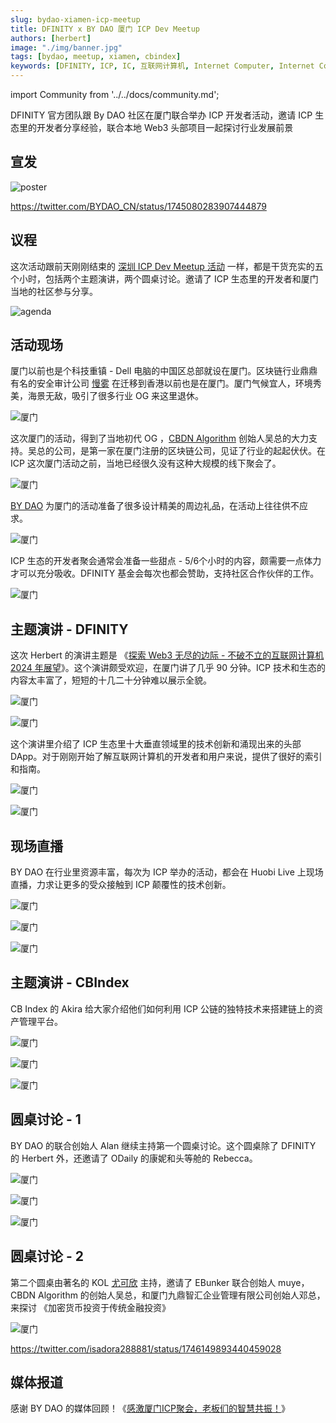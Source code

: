 ```yaml
---
slug: bydao-xiamen-icp-meetup
title: DFINITY x BY DAO 厦门 ICP Dev Meetup
authors: [herbert]
image: "./img/banner.jpg"
tags: [bydao, meetup, xiamen, cbindex]
keywords: [DFINITY, ICP, IC, 互联网计算机, Internet Computer, Internet Computer Protocol, Web3, Crypto, Blockchain, 区块链, 加密货币, DApp, 去中心化, 去中心化应用, developer, By DAO, Xiamen, 厦门, 开发者, meetup]
---
```


import Community from '../../docs/community.md';

DFINITY 官方团队跟 By DAO 社区在厦门联合举办 ICP 开发者活动，邀请 ICP 生态里的开发者分享经验，联合本地 Web3 头部项目一起探讨行业发展前景

<!--truncate-->

## 宣发

![poster](./img/banner.jpg)

https://twitter.com/BYDAO_CN/status/1745080283907444879

## 议程

这次活动跟前天刚刚结束的 [深圳 ICP Dev Meetup 活动](https://ic123.xyz/blog/bydao-shenzhen-icp-meetup) 一样，都是干货充实的五个小时，包括两个主题演讲，两个圆桌讨论。邀请了 ICP 生态里的开发者和厦门当地的社区参与分享。

![agenda](./img/agenda.jpg)

## 活动现场

厦门以前也是个科技重镇 - Dell 电脑的中国区总部就设在厦门。区块链行业鼎鼎有名的安全审计公司 [慢雾](https://twitter.com/SlowMist_Team) 在迁移到香港以前也是在厦门。厦门气候宜人，环境秀美，海景无敌，吸引了很多行业 OG 来这里退休。

![厦门](./img/xiamen_1.jpg)

这次厦门的活动，得到了当地初代 OG ，[CBDN Algorithm](https://twitter.com/CBDN_Algorithm) 创始人吴总的大力支持。吴总的公司，是第一家在厦门注册的区块链公司，见证了行业的起起伏伏。在 ICP 这次厦门活动之前，当地已经很久没有这种大规模的线下聚会了。

![厦门](./img/xiamen_2.jpg)

[BY DAO](https://twitter.com/BYDAO_CN) 为厦门的活动准备了很多设计精美的周边礼品，在活动上往往供不应求。

![厦门](./img/xiamen_9.jpg)

ICP 生态的开发者聚会通常会准备一些甜点 - 5/6个小时的内容，颇需要一点体力才可以充分吸收。DFINITY 基金会每次也都会赞助，支持社区合作伙伴的工作。

![厦门](./img/xiamen_10.jpg)

## 主题演讲 - DFINITY

这次 Herbert 的演讲主题是 《[探索 Web3 无尽的边际 - 不破不立的互联网计算机 2024 年展望](https://ic123.xyz/docs/intro-ic/latest-deck/)》。这个演讲颇受欢迎，在厦门讲了几乎 90 分钟。ICP 技术和生态的内容太丰富了，短短的十几二十分钟难以展示全貌。

![厦门](./img/xiamen_4.jpg)

![厦门](./img/xiamen_5.jpg)

这个演讲里介绍了 ICP 生态里十大垂直领域里的技术创新和涌现出来的头部 DApp。对于刚刚开始了解互联网计算机的开发者和用户来说，提供了很好的索引和指南。

![厦门](./img/xiamen_6.jpg)

![厦门](./img/xiamen_8.jpg)

## 现场直播

BY DAO 在行业里资源丰富，每次为 ICP 举办的活动，都会在 Huobi Live 上现场直播，力求让更多的受众接触到 ICP 颠覆性的技术创新。

![厦门](./img/xiamen_11.jpg)

![厦门](./img/xiamen_12.jpg)

![厦门](./img/xiamen_13.jpg)

## 主题演讲 - CBIndex

CB Index 的 Akira 给大家介绍他们如何利用 ICP 公链的独特技术来搭建链上的资产管理平台。

![厦门](./img/xiamen_14.jpg)

![厦门](./img/xiamen_15.jpg)

![厦门](./img/xiamen_16.jpg)

## 圆桌讨论 - 1

BY DAO 的联合创始人 Alan 继续主持第一个圆桌讨论。这个圆桌除了 DFINITY 的 Herbert 外，还邀请了 ODaily 的康妮和头等舱的 Rebecca。

![厦门](./img/xiamen_17.jpg)

![厦门](./img/xiamen_18.jpg)

![厦门](./img/xiamen_19.jpg)

## 圆桌讨论 - 2

第二个圆桌由著名的 KOL [尤可欣](https://twitter.com/isadora288881) 主持，邀请了 EBunker 联合创始人 muye，CBDN Algorithm 的创始人吴总，和厦门九鼎智汇企业管理有限公司创始人邓总，来探讨 《加密货币投资于传统金融投资》

![厦门](./img/xiamen_20.jpg)

https://twitter.com/isadora288881/status/1746149893440459028

## 媒体报道

感谢 BY DAO 的媒体回顾！《[感激厦门ICP聚会，老板们的智慧共振！](https://mp.weixin.qq.com/s/5524MhClI7UUvh_0rpRNiQ)》

<Community />
